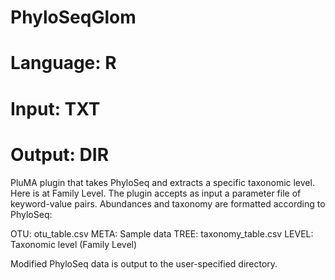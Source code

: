 # PhyloSeqGlom
# Language: R
# Input: TXT
# Output: DIR

PluMA plugin that takes PhyloSeq and extracts a specific taxonomic level. Here is at Family Level.
The plugin accepts as input a parameter file of keyword-value pairs.  Abundances and taxonomy are formatted according to PhyloSeq:

OTU: otu_table.csv
META: Sample data
TREE: taxonomy_table.csv
LEVEL: Taxonomic level (Family Level)

Modified PhyloSeq data is output to the user-specified directory.
